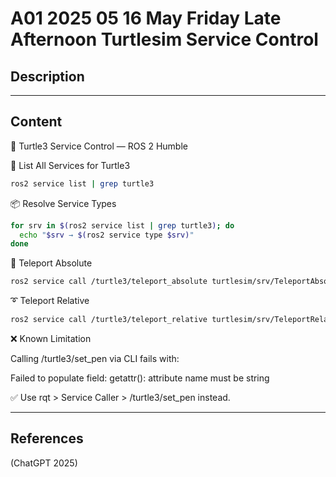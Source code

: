 # A01 2025 05 16 May Friday Late Afternoon Turtlesim Service Control

## Description

____

## Content

🐢 Turtle3 Service Control — ROS 2 Humble

🔁 List All Services for Turtle3

```bash
ros2 service list | grep turtle3
```


📦 Resolve Service Types

```bash
for srv in $(ros2 service list | grep turtle3); do
  echo "$srv → $(ros2 service type $srv)"
done
```

🧭 Teleport Absolute

```bash
ros2 service call /turtle3/teleport_absolute turtlesim/srv/TeleportAbsolute "{x: 2.0, y: 6.0, theta: 1.57}"
```

➰ Teleport Relative

```bash
ros2 service call /turtle3/teleport_relative turtlesim/srv/TeleportRelative "{linear: 2.0, angular: 1.57}"
```

❌ Known Limitation

Calling /turtle3/set_pen via CLI fails with:

Failed to populate field: getattr(): attribute name must be string

✅ Use rqt > Service Caller > /turtle3/set_pen instead.

____

## References

(ChatGPT 2025)
